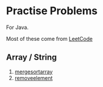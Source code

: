 # Practise Problems
For Java. 

Most of these come from [LeetCode](https://leetcode.com/u/stefandecimelli/)

## Array / String

1. [mergesortarray](/mergesortarray) 
2. [removeelement](/removeelement)